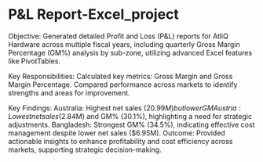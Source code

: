 # P&L Report-Excel_project
Objective: 
Generated detailed Profit and Loss (P&L) reports for AtliQ Hardware across multiple fiscal years, including quarterly Gross Margin Percentage (GM%) analysis by sub-zone, utilizing advanced Excel features like PivotTables.

Key Responsibilities:
Calculated key metrics: Gross Margin and Gross Margin Percentage.
Compared performance across markets to identify strengths and areas for improvement.

Key Findings:
Australia: Highest net sales ($20.99M) but lower GM% (32.9%), suggesting potential for improved cost management.
Austria: Lowest net sales ($2.84M) and GM% (30.1%), highlighting a need for strategic adjustments.
Bangladesh: Strongest GM% (34.5%), indicating effective cost management despite lower net sales ($6.95M).
Outcome: Provided actionable insights to enhance profitability and cost efficiency across markets, supporting strategic decision-making.
